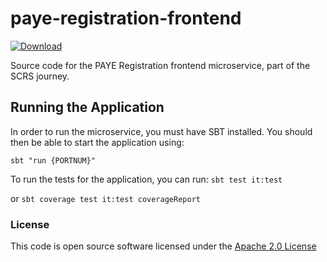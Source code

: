 # paye-registration-frontend

[ ![Download](https://api.bintray.com/packages/hmrc/releases/paye-registration-frontend/images/download.svg) ](https://bintray.com/hmrc/releases/paye-registration-frontend/_latestVersion)

Source code for the PAYE Registration frontend microservice, part of the SCRS journey.

## Running the Application


In order to run the microservice, you must have SBT installed. You should then be able to start the application using: 

```sbt "run {PORTNUM}"```



To run the tests for the application, you can run: ```sbt test it:test``` 

or ```sbt coverage test it:test coverageReport```

### License

This code is open source software licensed under the [Apache 2.0 License]("http://www.apache.org/licenses/LICENSE-2.0.html")